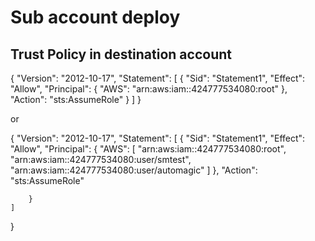 # Sub account deploy

## Trust Policy in destination account

{
    "Version": "2012-10-17",
    "Statement": [
        {
            "Sid": "Statement1",
            "Effect": "Allow",
            "Principal": {
                "AWS": "arn:aws:iam::424777534080:root"
            },
            "Action": "sts:AssumeRole"
        }
    ]
}

or

{
	"Version": "2012-10-17",
	"Statement": [
		{
			"Sid": "Statement1",
			"Effect": "Allow",
			"Principal": {
				"AWS": [
				    "arn:aws:iam::424777534080:root",
				    "arn:aws:iam::424777534080:user/smtest",
				    "arn:aws:iam::424777534080:user/automagic"
				    ]
			},
			"Action": "sts:AssumeRole"
			
		}
	]
}

## 